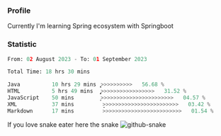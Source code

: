 ### Profile 

Currently I'm learning Spring ecosystem with Springboot

### Statistic
<!--START_SECTION:waka-->

```python
From: 02 August 2023 - To: 01 September 2023

Total Time: 18 hrs 30 mins

Java          10 hrs 29 mins  ͎͎͎͎͎͎͎͎͎͎͎͎͎͎͕>>>>>>>>>>   56.68 %
HTML          5 hrs 49 mins   ̡͎͎͎͎͎͎͎>>>>>>>>>>>>>>>>>   31.52 %
JavaScript    50 mins         ͎͕>>>>>>>>>>>>>>>>>>>>>>>   04.57 %
XML           37 mins         ̞>>>>>>>>>>>>>>>>>>>>>>>>   03.42 %
Markdown      17 mins         >>>>>>>>>>>>>>>>>>>>>>>>>   01.54 %
```

<!--END_SECTION:waka-->

If you love snake eater here the snake 
<picture>
  <source media="(prefers-color-scheme: dark)" srcset="https://github.com/pradana4648/pradana4648/blob/c0566a83ca6ea5f2e46bab00e717c4c82b4b5c4c/github-contribution-grid-snake-dark.svg" />
  <source media="(prefers-color-scheme: light)" srcset="https://github.com/pradana4648/pradana4648/blob/c0566a83ca6ea5f2e46bab00e717c4c82b4b5c4c/github-contribution-grid-snake.svg" />
  <img alt="github-snake" src="https://github.com/pradana4648/pradana4648/blob/c0566a83ca6ea5f2e46bab00e717c4c82b4b5c4c/github-contribution-grid-snake.svg" />
</picture>
